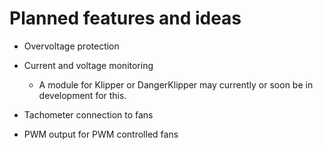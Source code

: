 # Planned features and ideas

- Overvoltage protection

- Current and voltage monitoring
  - A module for Klipper or DangerKlipper may currently or soon be in development for this.

- Tachometer connection to fans

- PWM output for PWM controlled fans
